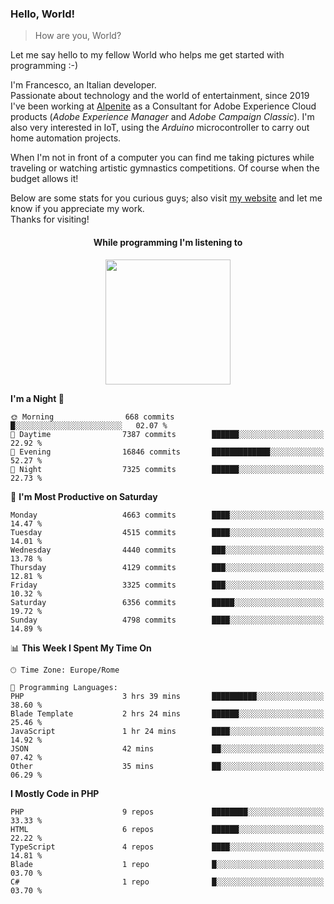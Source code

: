 ### Hello, World!

> How are you, World?

Let me say hello to my fellow World who helps me get started with programming :-)

I'm Francesco, an Italian developer.  
Passionate about technology and the world of entertainment, since 2019 I've been working at [Alpenite](https://www.alpenite.com) as a Consultant for Adobe Experience Cloud products (*Adobe Experience Manager* and *Adobe Campaign Classic*). I'm also very interested in IoT, using the *Arduino* microcontroller to carry out home automation projects.

When I'm not in front of a computer you can find me taking pictures while traveling or watching artistic gymnastics competitions. Of course when the budget allows it!

Below are some stats for you curious guys; also visit [my website](https://www.francescorega.eu) and let me know if you appreciate my work.  
Thanks for visiting!

<div align="center">
  <h4>While programming I'm listening to</h4>
  <a href="https://apps.francescorega.eu/now-playing/11147232609" target="_blank"><img src="https://apps.francescorega.eu/now-playing/11147232609" width="200"></a>
</div>

<!--START_SECTION:waka-->
**I'm a Night 🦉** 

```text
🌞 Morning                668 commits         █░░░░░░░░░░░░░░░░░░░░░░░░   02.07 % 
🌆 Daytime                7387 commits        ██████░░░░░░░░░░░░░░░░░░░   22.92 % 
🌃 Evening                16846 commits       █████████████░░░░░░░░░░░░   52.27 % 
🌙 Night                  7325 commits        ██████░░░░░░░░░░░░░░░░░░░   22.73 % 
```
📅 **I'm Most Productive on Saturday** 

```text
Monday                   4663 commits        ████░░░░░░░░░░░░░░░░░░░░░   14.47 % 
Tuesday                  4515 commits        ████░░░░░░░░░░░░░░░░░░░░░   14.01 % 
Wednesday                4440 commits        ███░░░░░░░░░░░░░░░░░░░░░░   13.78 % 
Thursday                 4129 commits        ███░░░░░░░░░░░░░░░░░░░░░░   12.81 % 
Friday                   3325 commits        ███░░░░░░░░░░░░░░░░░░░░░░   10.32 % 
Saturday                 6356 commits        █████░░░░░░░░░░░░░░░░░░░░   19.72 % 
Sunday                   4798 commits        ████░░░░░░░░░░░░░░░░░░░░░   14.89 % 
```


📊 **This Week I Spent My Time On** 

```text
🕑︎ Time Zone: Europe/Rome

💬 Programming Languages: 
PHP                      3 hrs 39 mins       ██████████░░░░░░░░░░░░░░░   38.60 % 
Blade Template           2 hrs 24 mins       ██████░░░░░░░░░░░░░░░░░░░   25.46 % 
JavaScript               1 hr 24 mins        ████░░░░░░░░░░░░░░░░░░░░░   14.92 % 
JSON                     42 mins             ██░░░░░░░░░░░░░░░░░░░░░░░   07.42 % 
Other                    35 mins             ██░░░░░░░░░░░░░░░░░░░░░░░   06.29 % 
```

**I Mostly Code in PHP** 

```text
PHP                      9 repos             ████████░░░░░░░░░░░░░░░░░   33.33 % 
HTML                     6 repos             ██████░░░░░░░░░░░░░░░░░░░   22.22 % 
TypeScript               4 repos             ████░░░░░░░░░░░░░░░░░░░░░   14.81 % 
Blade                    1 repo              █░░░░░░░░░░░░░░░░░░░░░░░░   03.70 % 
C#                       1 repo              █░░░░░░░░░░░░░░░░░░░░░░░░   03.70 % 
```




<!--END_SECTION:waka-->
